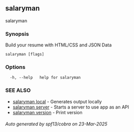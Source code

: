 ## salaryman

salaryman

### Synopsis


Build your resume with HTML/CSS and JSON Data


```
salaryman [flags]
```

### Options

```
  -h, --help   help for salaryman
```

### SEE ALSO

* [salaryman local](salaryman_local.md)	 - Generates output locally
* [salaryman server](salaryman_server.md)	 - Starts a server to use app as an API
* [salaryman version](salaryman_version.md)	 - Print version

###### Auto generated by spf13/cobra on 23-Mar-2025
